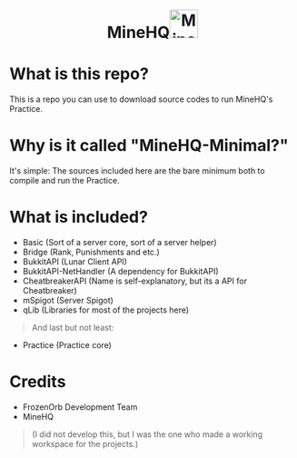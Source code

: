# <p align="center"><b>MineHQ</b><img width="50" src="https://github.com/Desistirei/MineHQ-Minimal/assets/35118711/a1946d21-c9d3-4a98-b588-e929646f190f" alt="MineHQ Logo"></p>

# What is this repo?
This is a repo you can use to download source codes to run MineHQ's Practice.

# Why is it called "MineHQ-Minimal?"
It's simple: The sources included here are the bare minimum both to compile and run the Practice.

# What is included?
- Basic (Sort of a server core, sort of a server helper)
- Bridge (Rank, Punishments and etc.)
- BukkitAPI (Lunar Client API)
- BukkitAPI-NetHandler (A dependency for BukkitAPI)
- CheatbreakerAPI (Name is self-explanatory, but its a API for Cheatbreaker)
- mSpigot (Server Spigot)
- qLib (Libraries for most of the projects here)
>And last but not least:
- Practice (Practice core)

# Credits
- FrozenOrb Development Team
- MineHQ
>(I did not develop this, but I was the one who made a working workspace for the projects.)
